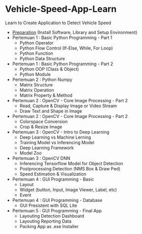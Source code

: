 # Vehicle-Speed-App-Learn
Learn to Create Application to Detect Vehicle Speed

- [Preparation](https://github.com/Muhammad-Yunus/Vehicle-Speed-App-Learn/blob/main/PREPARATION.md) (Install Software, Library and Setup Environment)
- Pertemuan 1 : Basic Python Programming - Part 1
    - Python Operator
    - Python Flow Control (If-Else, While, For Loop)
    - Python Function
    - Python Data Structure
- Pertemuan 1 : Basic Python Programming - Part 2
    - Python OOP (Class & Object)
    - Python Module
- Pertemuan 2 : Python Numpy
    - Matrix Structure
    - Matrix Operation
    - Matrix Property & Method
- Pertemuan 2 :  OpenCV - Core Image Processing - Part 2
    - Read, Capture & Display Image or Video Stream
    - Draw Text and Shape in Image
- Pertemuan 2 : OpenCV - Core Image Processing - Part 2	
    - Colorspace Conversion
    - Crop & Resize Image
- Pertemuan 3 : OpenCV - Intro to Deep Learning	
    - Deep Learning vs Machine Lerning
    - Training Model vs Inferencing Model
    - Deep Learning Framework
    - Model Zoo
- Pertemuan 3 : OpenCV DNN
    - Inferencing Tensorflow Model for Object Detection
    - Postprocessing Detection (NMS Box & Draw Ped)
    - Speed Estimation & Visualization
- Pertemuan 4 : GUI Programming - Basic	
    - Layout
    - Widget (button, Input, Image Viewer, Label, etc)
    - Event
- Pertemuan 4 : GUI Programming - Database	
    - GUI Presistent with SQL Lite
- Pertemuan 5 : GUI Programming - Final App	
    - Layouting Detection Dashboard
    - Layouting Reporting Data
    - Packing App as .exe Installer
